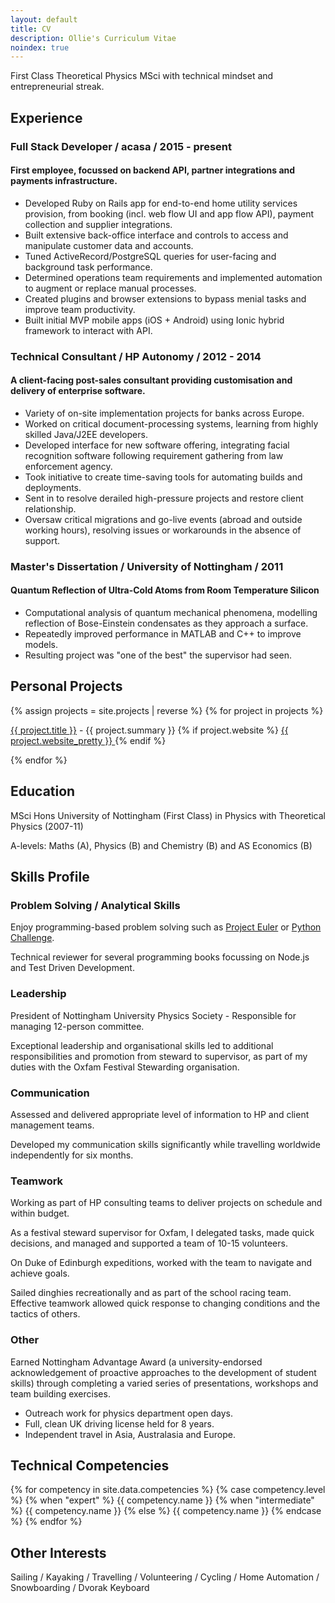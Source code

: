 ```yaml
---
layout: default
title: CV
description: Ollie's Curriculum Vitae
noindex: true
---
```


<p class="centered">
  First Class Theoretical Physics MSci with technical mindset and entrepreneurial streak.
</p>

## Experience

### Full&nbsp;Stack&nbsp;Developer / acasa / 2015&nbsp;-&nbsp;present

#### First employee, focussed on backend API, partner integrations and payments infrastructure.

- Developed Ruby on Rails app for end-to-end home utility services provision, from booking (incl. web flow UI and app flow API), payment collection and supplier integrations.
- Built extensive back-office interface and controls to access and manipulate customer data and accounts.
- Tuned ActiveRecord/PostgreSQL queries for user-facing and background task performance.
- Determined operations team requirements and implemented automation to augment or replace manual processes.
- Created plugins and browser extensions to bypass menial tasks and improve team productivity.
- Built initial MVP mobile apps (iOS + Android) using Ionic hybrid framework to interact with API.

### Technical&nbsp;Consultant / HP&nbsp;Autonomy / 2012&nbsp;-&nbsp;2014

#### A client-facing post-sales consultant providing customisation and delivery of enterprise software.

- Variety of on-site implementation projects for banks across Europe.
- Worked on critical document-processing systems, learning from highly skilled Java/J2EE developers.
- Developed interface for new software offering, integrating facial recognition software following requirement gathering from law enforcement agency.
- Took initiative to create time-saving tools for automating builds and deployments.
- Sent in to resolve derailed high-pressure projects and restore client relationship.
- Oversaw critical migrations and go-live events (abroad and outside working hours), resolving issues or workarounds in the absence of support.

### Master's&nbsp;Dissertation / University&nbsp;of&nbsp;Nottingham / 2011

#### Quantum Reflection of Ultra-Cold Atoms from Room Temperature Silicon

- Computational analysis of quantum mechanical phenomena, modelling reflection of Bose-Einstein condensates as they approach a surface.
- Repeatedly improved performance in MATLAB and C++ to improve models.
- Resulting project was "one of the best" the supervisor had seen.

## Personal Projects

{% assign projects = site.projects | reverse %}
{% for project in projects %}
  <p>
    <a href="{{ project.url }}">{{ project.title }}</a>
    -
    {{ project.summary }}
    {% if project.website %}
      <a href="{{ project.website }}">
        {{ project.website_pretty }}
      </a>
    {% endif %}
  </p>
{% endfor %}

## Education

MSci Hons University of Nottingham (First&nbsp;Class) in Physics with Theoretical Physics (2007-11)

A-levels: Maths&nbsp;(A), Physics&nbsp;(B) and Chemistry&nbsp;(B) and AS&nbsp;Economics&nbsp;(B)

## Skills Profile

### Problem Solving / Analytical Skills

Enjoy programming-based problem solving such as
<a class="printable" href="http://projecteuler.net/">Project Euler</a>
or
<a class="printable" href="http://pythonchallenge.com/">Python Challenge</a>.

Technical reviewer for several programming books focussing on Node.js and Test Driven Development.

### Leadership

President of Nottingham University Physics Society - Responsible for managing 12-person committee.

Exceptional leadership and organisational skills led to additional responsibilities and promotion from steward to supervisor, as part of my duties with the Oxfam Festival Stewarding organisation.

### Communication

Assessed and delivered appropriate level of information to HP and client management teams.

Developed my communication skills significantly while travelling worldwide independently for six months.

### Teamwork

Working as part of HP consulting teams to deliver projects on schedule and within budget.

As a festival steward supervisor for Oxfam, I delegated tasks, made quick decisions, and managed and supported a team of 10-15 volunteers.

On Duke of Edinburgh expeditions, worked with the team to navigate and achieve goals.

Sailed dinghies recreationally and as part of the school racing team. Effective teamwork allowed quick response to changing conditions and the tactics of others.

### Other

Earned Nottingham Advantage Award (a university-endorsed acknowledgement of proactive approaches to the development of student skills) through completing a varied series of presentations, workshops and team building exercises.

- Outreach work for physics department open days.
- Full, clean UK driving license held for 8 years.
- Independent travel in Asia, Australasia and Europe.

## Technical Competencies

<div class="skill-set">
  {% for competency in site.data.competencies %}
    {% case competency.level %}
    {% when "expert" %}
      <span class="skill skill-expert"><i class="fa fa-star"></i> {{ competency.name }}</span>
    {% when "intermediate" %}
      <span class="skill skill-intermediate"><i class="fa fa-star-half-full"></i> {{ competency.name }}</span>
    {% else %}
      <span class="skill skill-beginner"><i class="fa fa-star-o"></i> {{ competency.name }}</span>
    {% endcase %}
  {% endfor %}
</div>

## Other Interests

Sailing /
Kayaking /
Travelling /
Volunteering /
Cycling /
Home Automation /
Snowboarding /
Dvorak Keyboard
